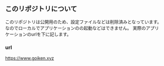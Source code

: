 ## このリポジトリについて
このリポジトリは公開用のため、設定ファイルなどは削除済みとなっています。
なのでローカルでアプリケーションのの起動などはできません。
実際のアプリケーションのurlを下に記します。


### url
https://www.goiken.xyz
